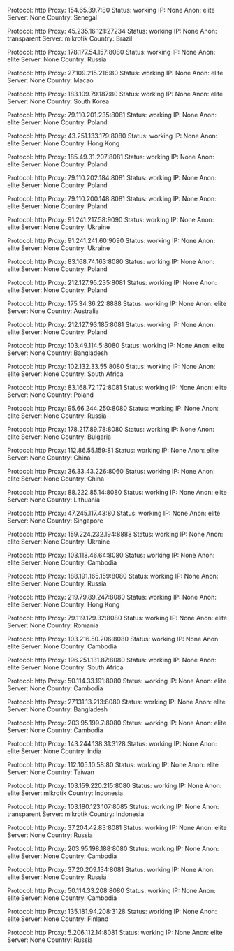 Protocol: http
Proxy: 154.65.39.7:80
Status: working
IP: None
Anon: elite
Server: None
Country: Senegal

Protocol: http
Proxy: 45.235.16.121:27234
Status: working
IP: None
Anon: transparent
Server: mikrotik
Country: Brazil

Protocol: http
Proxy: 178.177.54.157:8080
Status: working
IP: None
Anon: elite
Server: None
Country: Russia

Protocol: http
Proxy: 27.109.215.216:80
Status: working
IP: None
Anon: elite
Server: None
Country: Macao

Protocol: http
Proxy: 183.109.79.187:80
Status: working
IP: None
Anon: elite
Server: None
Country: South Korea

Protocol: http
Proxy: 79.110.201.235:8081
Status: working
IP: None
Anon: elite
Server: None
Country: Poland

Protocol: http
Proxy: 43.251.133.179:8080
Status: working
IP: None
Anon: elite
Server: None
Country: Hong Kong

Protocol: http
Proxy: 185.49.31.207:8081
Status: working
IP: None
Anon: elite
Server: None
Country: Poland

Protocol: http
Proxy: 79.110.202.184:8081
Status: working
IP: None
Anon: elite
Server: None
Country: Poland

Protocol: http
Proxy: 79.110.200.148:8081
Status: working
IP: None
Anon: elite
Server: None
Country: Poland

Protocol: http
Proxy: 91.241.217.58:9090
Status: working
IP: None
Anon: elite
Server: None
Country: Ukraine

Protocol: http
Proxy: 91.241.241.60:9090
Status: working
IP: None
Anon: elite
Server: None
Country: Ukraine

Protocol: http
Proxy: 83.168.74.163:8080
Status: working
IP: None
Anon: elite
Server: None
Country: Poland

Protocol: http
Proxy: 212.127.95.235:8081
Status: working
IP: None
Anon: elite
Server: None
Country: Poland

Protocol: http
Proxy: 175.34.36.22:8888
Status: working
IP: None
Anon: elite
Server: None
Country: Australia

Protocol: http
Proxy: 212.127.93.185:8081
Status: working
IP: None
Anon: elite
Server: None
Country: Poland

Protocol: http
Proxy: 103.49.114.5:8080
Status: working
IP: None
Anon: elite
Server: None
Country: Bangladesh

Protocol: http
Proxy: 102.132.33.55:8080
Status: working
IP: None
Anon: elite
Server: None
Country: South Africa

Protocol: http
Proxy: 83.168.72.172:8081
Status: working
IP: None
Anon: elite
Server: None
Country: Poland

Protocol: http
Proxy: 95.66.244.250:8080
Status: working
IP: None
Anon: elite
Server: None
Country: Russia

Protocol: http
Proxy: 178.217.89.78:8080
Status: working
IP: None
Anon: elite
Server: None
Country: Bulgaria

Protocol: http
Proxy: 112.86.55.159:81
Status: working
IP: None
Anon: elite
Server: None
Country: China

Protocol: http
Proxy: 36.33.43.226:8060
Status: working
IP: None
Anon: elite
Server: None
Country: China

Protocol: http
Proxy: 88.222.85.14:8080
Status: working
IP: None
Anon: elite
Server: None
Country: Lithuania

Protocol: http
Proxy: 47.245.117.43:80
Status: working
IP: None
Anon: elite
Server: None
Country: Singapore

Protocol: http
Proxy: 159.224.232.194:8888
Status: working
IP: None
Anon: elite
Server: None
Country: Ukraine

Protocol: http
Proxy: 103.118.46.64:8080
Status: working
IP: None
Anon: elite
Server: None
Country: Cambodia

Protocol: http
Proxy: 188.191.165.159:8080
Status: working
IP: None
Anon: elite
Server: None
Country: Russia

Protocol: http
Proxy: 219.79.89.247:8080
Status: working
IP: None
Anon: elite
Server: None
Country: Hong Kong

Protocol: http
Proxy: 79.119.129.32:8080
Status: working
IP: None
Anon: elite
Server: None
Country: Romania

Protocol: http
Proxy: 103.216.50.206:8080
Status: working
IP: None
Anon: elite
Server: None
Country: Cambodia

Protocol: http
Proxy: 196.251.131.87:8080
Status: working
IP: None
Anon: elite
Server: None
Country: South Africa

Protocol: http
Proxy: 50.114.33.191:8080
Status: working
IP: None
Anon: elite
Server: None
Country: Cambodia

Protocol: http
Proxy: 27.131.13.213:8080
Status: working
IP: None
Anon: elite
Server: None
Country: Bangladesh

Protocol: http
Proxy: 203.95.199.7:8080
Status: working
IP: None
Anon: elite
Server: None
Country: Cambodia

Protocol: http
Proxy: 143.244.138.31:3128
Status: working
IP: None
Anon: elite
Server: None
Country: India

Protocol: http
Proxy: 112.105.10.58:80
Status: working
IP: None
Anon: elite
Server: None
Country: Taiwan

Protocol: http
Proxy: 103.159.220.215:8080
Status: working
IP: None
Anon: elite
Server: mikrotik
Country: Indonesia

Protocol: http
Proxy: 103.180.123.107:8085
Status: working
IP: None
Anon: transparent
Server: mikrotik
Country: Indonesia

Protocol: http
Proxy: 37.204.42.83:8081
Status: working
IP: None
Anon: elite
Server: None
Country: Russia

Protocol: http
Proxy: 203.95.198.188:8080
Status: working
IP: None
Anon: elite
Server: None
Country: Cambodia

Protocol: http
Proxy: 37.20.209.134:8081
Status: working
IP: None
Anon: elite
Server: None
Country: Russia

Protocol: http
Proxy: 50.114.33.208:8080
Status: working
IP: None
Anon: elite
Server: None
Country: Cambodia

Protocol: http
Proxy: 135.181.94.208:3128
Status: working
IP: None
Anon: elite
Server: None
Country: Finland

Protocol: http
Proxy: 5.206.112.14:8081
Status: working
IP: None
Anon: elite
Server: None
Country: Russia


